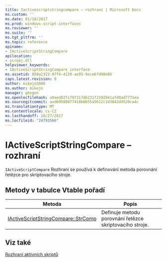 ```yaml
---
title: Iactivescriptstringcompare – rozhraní | Microsoft Docs
ms.custom: ''
ms.date: 01/18/2017
ms.prod: windows-script-interfaces
ms.reviewer: ''
ms.suite: ''
ms.tgt_pltfrm: ''
ms.topic: reference
apiname:
- IActiveScriptStringCompare
apilocation:
- scrobj.dll
helpviewer_keywords:
- IActiveScriptStringCompare interface
ms.assetid: 850a1323-97f4-4129-ae95-9ece6fd98e86
caps.latest.revision: 8
author: mikejo5000
ms.author: mikejo
manager: ghogen
ms.openlocfilehash: a9aed02fc797317d6231f2192841afd0ad7771ea
ms.sourcegitcommit: aadb9588877418b8b55a5612c1d3842d4520ca4c
ms.translationtype: MT
ms.contentlocale: cs-CZ
ms.lasthandoff: 10/27/2017
ms.locfileid: "24793566"
---
```

# <a name="iactivescriptstringcompare-interface"></a>IActiveScriptStringCompare – rozhraní
`IActiveScriptCompare` Rozhraní se používá k definování metoda porovnání řetězce pro skriptovacího stroje.  
  
## <a name="methods-in-vtable-order"></a>Metody v tabulce Vtable pořadí  
  
|Metoda|Popis|  
|------------|-----------------|  
|[IActiveScriptStringCompare::StrComp](../../winscript/reference/iactivescriptstringcompare-strcomp.md)|Definuje metodu porovnání řetězce skriptovacího stroje.|  
  
## <a name="see-also"></a>Viz také  
 [Rozhraní aktivních skriptů](../../winscript/reference/active-script-interfaces.md)